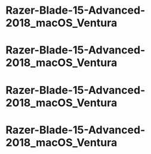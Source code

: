 # Razer-Blade-15-Advanced-2018_macOS_Ventura
# Razer-Blade-15-Advanced-2018_macOS_Ventura
# Razer-Blade-15-Advanced-2018_macOS_Ventura
# Razer-Blade-15-Advanced-2018_macOS_Ventura
